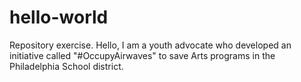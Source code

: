 hello-world
===========

Repository exercise.
Hello, 
I am a youth advocate who developed an initiative called "#OccupyAirwaves" to save Arts programs in the Philadelphia School district.
